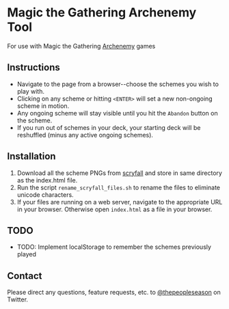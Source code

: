 Magic the Gathering Archenemy Tool
==================================

For use with Magic the Gathering [Archenemy](https://mtg.gamepedia.com/Archenemy_(format)) games

Instructions
------------

- Navigate to the page from a browser--choose the schemes you wish to play with.
- Clicking on any scheme or hitting `<ENTER>` will set a new
  non-ongoing scheme in motion.
- Any ongoing scheme will stay visible until you hit the `Abandon` button on the scheme.
- If you run out of schemes in your deck, your starting deck will be reshuffled (minus any
  active ongoing schemes).

Installation
------------

1. Download all the scheme PNGs from [scryfall](https://scryfall.com/search?q=t%3Ascheme)
   and store in same directory as the index.html file.
2. Run the script `rename_scryfall_files.sh` to rename the files to eliminate unicode characters.
3. If your files are running on a web server, navigate to the appropriate URL in your browser.
   Otherwise open `index.html` as a file in your browser.

TODO
----
* TODO: Implement localStorage to remember the schemes previously played

Contact
-------

Please direct any questions, feature requests, etc. to [@thepeopleseason](https://twitter.com/thepeopleseason) on Twitter.